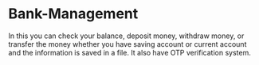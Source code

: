 # Bank-Management
In this you can check your balance, deposit money, withdraw money, or transfer the money whether you have saving account or current account and the information is saved in a file. It also have OTP verification system.
